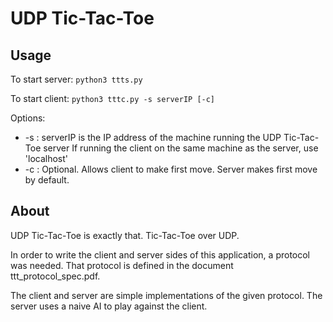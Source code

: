 # UDP Tic-Tac-Toe

## Usage
To start server:
`python3 ttts.py`

To start client:
`python3 tttc.py -s serverIP [-c]`

Options:
- -s : serverIP is the IP address of the machine running the UDP Tic-Tac-Toe server
If running the client on the same machine as the server, use 'localhost'
- -c : Optional. Allows client to make first move. Server makes first move by default.

## About
UDP Tic-Tac-Toe is exactly that. Tic-Tac-Toe over UDP.

In order to write the client and server sides of this application, a protocol was needed.
That protocol is defined in the document ttt_protocol_spec.pdf.

The client and server are simple implementations of the given protocol. The server
uses a naive AI to play against the client.
